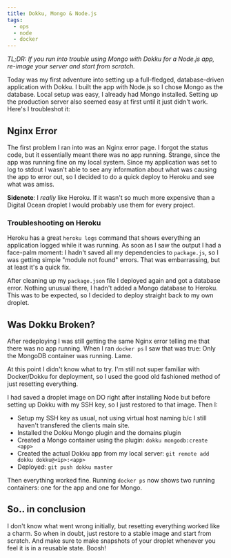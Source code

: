 ```yaml
---
title: Dokku, Mongo & Node.js
tags:
  - ops
  - node
  - docker
---
```


_TL;DR: If you run into trouble using Mongo with Dokku for a Node.js app, re-image your server and start from scratch._

Today was my first adventure into setting up a full-fledged, database-driven application with Dokku. I built the app with Node.js so I chose Mongo as the database. Local setup was easy, I already had Mongo installed. Setting up the production server also seemed easy at first until it just didn't work. Here's I troubleshot it:

## Nginx Error

The first problem I ran into was an Nginx error page. I forgot the status code, but it essentially meant there was no app running. Strange, since the app was running fine on my local system. Since my application was set to log to stdout I wasn't able to see any information about what was causing the app to error out, so I decided to do a quick deploy to Heroku and see what was amiss.

**Sidenote**: I _really_ like Heroku. If it wasn't so much more expensive than a Digital Ocean droplet I would probably use them for every project.

### Troubleshooting on Heroku

Heroku has a great `heroku logs` command that shows everything an application logged while it was running. As soon as I saw the output I had a face-palm moment: I hadn't saved all my dependencies to `package.js`, so I was getting simple "module not found" errors. That was embarrassing, but at least it's a quick fix.

After cleaning up my `package.json` file I deployed again and got a database error. Nothing unusual there, I hadn't added a Mongo database to Heroku. This was to be expected, so I decided to deploy straight back to my own droplet.

## Was Dokku Broken?

After redeploying I was still getting the same Nginx error telling me that there was no app running. When I ran `docker ps` I saw that was true: Only the MongoDB container was running. Lame.

At this point I didn't know what to try. I'm still not super familiar with Docker/Dokku for deployment, so I used the good old fashioned method of just resetting everything.

I had saved a droplet image on DO right after installing Node but before setting up Dokku with my SSH key, so I just restored to that image. Then I:

- Setup my SSH key as usual, not using virtual host naming b/c I still haven't transfered the clients main site.
- Installed the Dokku Mongo plugin and the domains plugin
- Created a Mongo container using the plugin: `dokku mongodb:create <app>`
- Created the actual Dokku app from my local server: `git remote add dokku dokku@<ip>:<app>`
- Deployed: `git push dokku master`

Then everything worked fine. Running `docker ps` now shows two running containers: one for the app and one for Mongo.

## So.. in conclusion

I don't know what went wrong initially, but resetting everything worked like a charm. So when in doubt, just restore to a stable image and start from scratch. And make sure to make snapshots of your droplet whenever you feel it is in a reusable state. Boosh!
